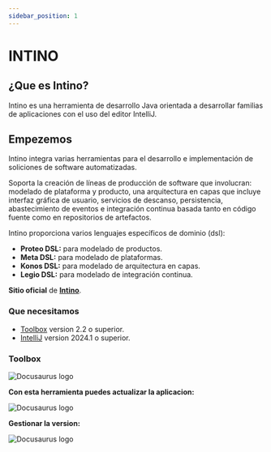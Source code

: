 ```yaml
---
sidebar_position: 1
---
```

# INTINO

## ¿Que es Intino?

Intino es una herramienta de desarrollo Java orientada a desarrollar familias de aplicaciones con el uso del editor IntelliJ.

## Empezemos

Intino integra varias herramientas para el desarrollo e implementación de soliciones de software automatizadas.

Soporta la creación de líneas de producción de software que involucran: modelado de plataforma y producto, una arquitectura en capas que incluye interfaz gráfica de usuario, servicios de descanso, persistencia, abastecimiento de eventos e integración continua basada tanto en código fuente como en repositorios de artefactos.

Intino proporciona varios lenguajes específicos de dominio (dsl): 
- **Proteo DSL:** para modelado de productos.
- **Meta DSL:** para modelado de plataformas.
- **Konos DSL:** para modelado de arquitectura en capas.
- **Legio DSL:** para modelado de integración continua.

**Sitio oficial** de **[Intino](https://intino.systems/)**.

### Que necesitamos
- [Toolbox](https://www.jetbrains.com/es-es/) version 2.2 o superior.
- [IntelliJ](https://www.jetbrains.com/idea/download/) version 2024.1 o superior.

### Toolbox

![Docusaurus logo](/img/toolbox.png)

**Con esta herramienta puedes actualizar la aplicacion:**

![Docusaurus logo](/img/toolbox-1.png)

**Gestionar la version:**

![Docusaurus logo](/img/toolbox-2.png)

